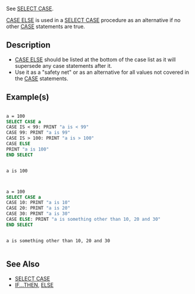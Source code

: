 See [SELECT CASE](SELECT-CASE).

[CASE ELSE](CASE-ELSE) is used in a [SELECT CASE](SELECT-CASE) procedure as an alternative if no other [CASE](CASE) statements are true.

## Description

* [CASE ELSE](CASE-ELSE) should be listed at the bottom of the case list as it will supersede any case statements after it.
* Use it as a "safety net" or as an alternative for all values not covered in the [CASE](CASE) statements.

## Example(s)

```vb

a = 100
SELECT CASE a
CASE IS < 99: PRINT "a is < 99"
CASE 99: PRINT "a is 99"
CASE IS > 100: PRINT "a is > 100"
CASE ELSE
PRINT "a is 100"
END SELECT


```

```text

a is 100


```

```vb

a = 100
SELECT CASE a
CASE 10: PRINT "a is 10"
CASE 20: PRINT "a is 20"
CASE 30: PRINT "a is 30"
CASE ELSE: PRINT "a is something other than 10, 20 and 30"
END SELECT


```

```text

a is something other than 10, 20 and 30


```

## See Also

* [SELECT CASE](SELECT-CASE)
* [IF...THEN](IF...THEN), [ELSE](ELSE)
